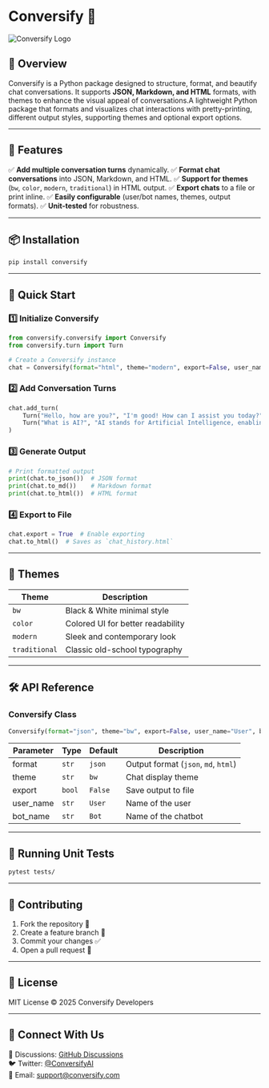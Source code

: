 # Conversify 🚀

![Conversify Logo](https://via.placeholder.com/800x200?text=Conversify)

## 📖 Overview
Conversify is a Python package designed to structure, format, and beautify chat conversations. It supports **JSON, Markdown, and HTML** formats, with themes to enhance the visual appeal of conversations.A lightweight Python package that formats and visualizes chat interactions with pretty-printing, different output styles, supporting themes and optional export options.


---
## 🎯 Features
✅ **Add multiple conversation turns** dynamically.
✅ **Format chat conversations** into JSON, Markdown, and HTML.
✅ **Support for themes** (`bw`, `color`, `modern`, `traditional`) in HTML output.
✅ **Export chats** to a file or print inline.
✅ **Easily configurable** (user/bot names, themes, output formats).
✅ **Unit-tested** for robustness.

---
## 📦 Installation
```sh
pip install conversify
```

---
## 🚀 Quick Start
### 1️⃣ **Initialize Conversify**
```python
from conversify.conversify import Conversify
from conversify.turn import Turn

# Create a Conversify instance
chat = Conversify(format="html", theme="modern", export=False, user_name="Alice", bot_name="AI Assistant")
```

### 2️⃣ **Add Conversation Turns**
```python
chat.add_turn(
    Turn("Hello, how are you?", "I'm good! How can I assist you today?"),
    Turn("What is AI?", "AI stands for Artificial Intelligence, enabling machines to learn and make decisions.")
)
```

### 3️⃣ **Generate Output**
```python
# Print formatted output
print(chat.to_json())  # JSON format
print(chat.to_md())    # Markdown format
print(chat.to_html())  # HTML format
```

### 4️⃣ **Export to File**
```python
chat.export = True  # Enable exporting
chat.to_html()  # Saves as `chat_history.html`
```

---
## 🎨 Themes
| Theme       | Description |
|------------|-------------|
| `bw`        | Black & White minimal style |
| `color`     | Colored UI for better readability |
| `modern`    | Sleek and contemporary look |
| `traditional` | Classic old-school typography |

---
## 🛠 API Reference
### **Conversify Class**
```python
Conversify(format="json", theme="bw", export=False, user_name="User", bot_name="Bot")
```
| Parameter  | Type   | Default | Description |
|------------|--------|---------|-------------|
| format     | `str`  | `json`  | Output format (`json`, `md`, `html`) |
| theme      | `str`  | `bw`    | Chat display theme |
| export     | `bool` | `False` | Save output to file |
| user_name  | `str`  | `User`  | Name of the user |
| bot_name   | `str`  | `Bot`   | Name of the chatbot |

---
## 🧪 Running Unit Tests
```sh
pytest tests/
```

---
## 🤝 Contributing
1. Fork the repository 🍴
2. Create a feature branch 🌱
3. Commit your changes ✅
4. Open a pull request 🚀

---
## 📜 License
MIT License © 2025 Conversify Developers

---
## 📢 Connect With Us
💬 Discussions: [GitHub Discussions](https://github.com/conversify/discussions)  
🐦 Twitter: [@ConversifyAI](https://twitter.com/ConversifyAI)  
📧 Email: support@conversify.com
